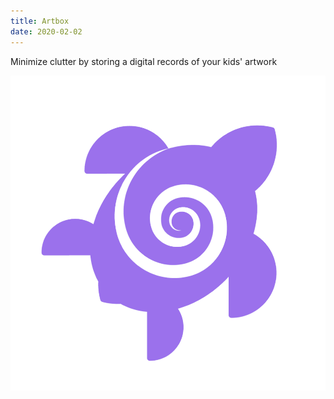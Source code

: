 ```yaml
---
title: Artbox
date: 2020-02-02
---
```

Minimize clutter by storing a digital records of your kids' artwork  

![](assets/artbox-icon.png)
